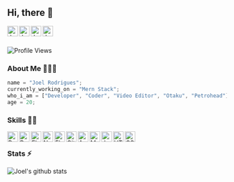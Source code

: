 ## Hi, there 👋

<p>
  <a href="https://twitter.com/kninja_28">
    <img align="left" alt="Joel Twitter" width="24px" src="https://cdn.jsdelivr.net/npm/simple-icons@3.2.0/icons/twitter.svg" />
  </a>
  <a href="https://www.youtube.com/c/joelrodrigues28">
    <img align="left" alt="Joel YouTube" width="24px" src="https://cdn.jsdelivr.net/npm/simple-icons@3.2.0/icons/youtube.svg" />
  </a>
  <a href="https://instagram.com/kninja28">
    <img align="left" alt="Joel Instagram" width="24px" src="https://cdn.jsdelivr.net/npm/simple-icons@3.2.0/icons/instagram.svg" />
  </a>
  <a href="https://t.me/dark_28">
    <img align="left" alt="Joel Telegram" width="24px" src="https://cdn.jsdelivr.net/npm/simple-icons@3.2.0/icons/telegram.svg" />
  </a>
  
</p>
</br>
</br>

![Profile Views](https://gpvc.arturio.dev/pantsufan)

### About Me 🙋🏻‍♂️

```javascript
name = "Joel Rodrigues";
currently_working_on = "Mern Stack";
who_i_am = ["Developer", "Coder", "Video Editor", "Otaku", "Petrohead"];
age = 20;
```

### Skills 👨‍💻

<img align="left" alt="React" width="24px" src="https://cdn.jsdelivr.net/npm/simple-icons@3.13.0/icons/react.svg" />
<img align="left" alt="Python" width="24px" src="https://cdn.jsdelivr.net/npm/simple-icons@3.2.0/icons/python.svg" />
<img align="left" alt="Flask" width="24px" src="https://cdn.jsdelivr.net/npm/simple-icons@3.2.0/icons/flask.svg" />
<img align="left" alt="NodeJS" width="24px" src="https://cdn.jsdelivr.net/npm/simple-icons@3.13.0/icons/node-dot-js.svg" />
<img align="left" alt="Flutter" width="24px" src="https://cdn.jsdelivr.net/npm/simple-icons@3.13.0/icons/flutter.svg" />
<img align="left" alt="Git" width="24px" src="https://cdn.jsdelivr.net/npm/simple-icons@3.13.0/icons/git.svg" />
<img align="left" alt="Android" width="24px" src="https://cdn.jsdelivr.net/npm/simple-icons@3.2.0/icons/android.svg" />
<img align="left" alt="MongoDB" width="24px" src="https://cdn.jsdelivr.net/npm/simple-icons@3.2.0/icons/mongodb.svg" />
<img align="left" alt="JavaScript" width="24px" src="https://cdn.jsdelivr.net/npm/simple-icons@3.2.0/icons/javascript.svg" />
<img align="left" alt="HTML" width="24px" src="https://cdn.jsdelivr.net/npm/simple-icons@3.2.0/icons/html5.svg" />
<img align="left" alt="CSS" width="24px" src="https://cdn.jsdelivr.net/npm/simple-icons@3.2.0/icons/css3.svg" />
</br>


### Stats ⚡️

![Joel's github stats](https://github-readme-stats.vercel.app/api?username=pantsufan&show_icons=true&theme=synthwave)

